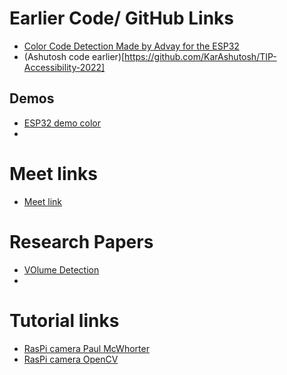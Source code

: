 # Earlier Code/ GitHub Links
+ [Color Code Detection Made by Advay for the ESP32](https://github.com/MysticVapour/ESP32-Cam-Module)
+ (Ashutosh code earlier)[https://github.com/KarAshutosh/TIP-Accessibility-2022]
## Demos
+ [ESP32 demo color](https://drive.google.com/file/d/1-KPZX82coL0V2wkdQ4DkYTrtMGoLSRqQ/view?pli=1)
+ 
# Meet links
+ [Meet link](https://meet.google.com/vqd-osto-kvg)
# Research Papers
+ [VOlume Detection ]() 
+ 
# Tutorial links
+ [RasPi camera Paul McWhorter](https://www.youtube.com/watch?v=kuJpdAf07WQ)
+ [RasPi camera OpenCV](https://www.engineersgarage.com/opencv4-5-raspberry-pi-image-video-access-recording/)
